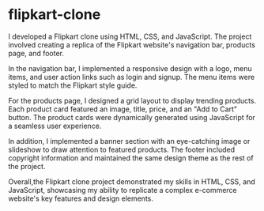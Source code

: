 # flipkart-clone

I developed a Flipkart clone using HTML, CSS, and JavaScript. The project involved creating a replica of the Flipkart website's navigation bar, products page, and footer.

In the navigation bar,
I implemented a responsive design with a logo, menu items, and user action links such as login and signup. The menu items were styled to match the Flipkart style guide.

For the products page,
I designed a grid layout to display trending products. Each product card featured an image, title, price, and an "Add to Cart" button. The product cards were dynamically generated using JavaScript for a seamless user experience.

In addition,
I implemented a banner section with an eye-catching image or slideshow to draw attention to featured products. The footer included copyright information and maintained the same design theme as the rest of the project.

Overall,the Flipkart clone project demonstrated my skills in HTML, CSS, and JavaScript, showcasing my ability to replicate a complex e-commerce website's key features and design elements.







